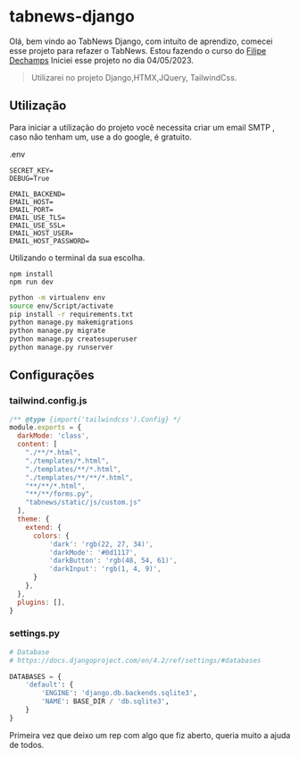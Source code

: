 # tabnews-django
Olá, bem vindo ao TabNews Django, com intuíto de aprendizo, comecei esse projeto para refazer o TabNews.
Estou fazendo o curso do [Filipe Dechamps](https://filipedeschamps.com.br/)
Iniciei esse projeto no dia 04/05/2023.

> Utilizarei no projeto Django,HTMX,JQuery, TailwindCss.


## Utilização

Para iniciar a utilização do projeto você necessita criar um email SMTP , caso não tenham um, use a do google, é gratuito.

.env
```.env
SECRET_KEY=
DEBUG=True

EMAIL_BACKEND=
EMAIL_HOST=
EMAIL_PORT=
EMAIL_USE_TLS=
EMAIL_USE_SSL=
EMAIL_HOST_USER=
EMAIL_HOST_PASSWORD=
```

Utilizando o terminal da sua escolha.

```npm
npm install
npm run dev
```



```Bash
python -m virtualenv env
source env/Script/activate
pip install -r requirements.txt
python manage.py makemigrations
python manage.py migrate
python manage.py createsuperuser
python manage.py runserver
```

## Configurações

### tailwind.config.js
```JavaScript
/** @type {import('tailwindcss').Config} */
module.exports = {
  darkMode: 'class',
  content: [
    "./**/*.html",
    "./templates/*.html",
    "./templates/**/*.html",
    "./templates/**/**/*.html",
    "**/**/*.html",
    "**/**/forms.py",
    "tabnews/static/js/custom.js"
  ],
  theme: {
    extend: {
      colors: {
          'dark': 'rgb(22, 27, 34)',
          'darkMode': '#0d1117',
          'darkButton': 'rgb(48, 54, 61)',
          'darkInput': 'rgb(1, 4, 9)',
      }
    },
  },
  plugins: [],
}
```

### settings.py

```Python
# Database
# https://docs.djangoproject.com/en/4.2/ref/settings/#databases

DATABASES = {
    'default': {
        'ENGINE': 'django.db.backends.sqlite3',
        'NAME': BASE_DIR / 'db.sqlite3',
    }
}
```


Primeira vez que deixo um rep com algo que fiz aberto, queria muito a ajuda de todos.
